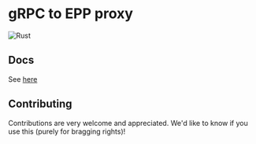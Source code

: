 # gRPC to EPP proxy

![Rust](https://github.com/AS207960/epp-proxy/workflows/Rust/badge.svg?branch=master)

## Docs
 
See [here](https://as207960.github.io/epp-proxy/epp_proxy/)

## Contributing

Contributions are very welcome and appreciated. We'd like to know if you use this 
(purely for bragging rights)!